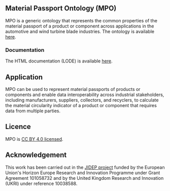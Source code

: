 ## Material Passport Ontology (MPO) ##
MPO is a generic ontology that represents the common properties of the material passport of a product or component across applications in the automotive and wind turbine blade industries. The ontology is available [here](https://raw.githubusercontent.com/TheWorldAvatar/ontology/refs/heads/main/MPO.owl).

### Documentation
The HTML documentation (LODE) is available [here](https://theworldavatar.github.io/mpo).

## Application ##
MPO can be used to represent material passports of products or components and enable data interoperability across industrial stakeholders, including manufacturers, suppliers, collectors, and recyclers, to calculate the material circularity indicator of a product or component that requires data from multiple parties.

## Licence ##

MPO is [CC BY 4.0 licensed](https://creativecommons.org/licenses/by/4.0/).

## Acknowledgement ##
This work has been carried out in the [JIDEP project](https://www.jidep.eu/) funded by the European Union's Horizon Europe Research and Innovation Programme under Grant Agreement 101058732 and by the United Kingdom Research and Innovation (UKRI) under reference 10038588.
